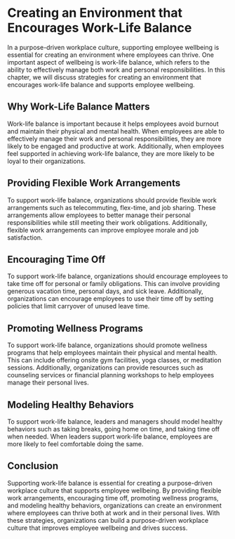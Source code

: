 Creating an Environment that Encourages Work-Life Balance
===================================================================================================

In a purpose-driven workplace culture, supporting employee wellbeing is essential for creating an environment where employees can thrive. One important aspect of wellbeing is work-life balance, which refers to the ability to effectively manage both work and personal responsibilities. In this chapter, we will discuss strategies for creating an environment that encourages work-life balance and supports employee wellbeing.

Why Work-Life Balance Matters
-----------------------------

Work-life balance is important because it helps employees avoid burnout and maintain their physical and mental health. When employees are able to effectively manage their work and personal responsibilities, they are more likely to be engaged and productive at work. Additionally, when employees feel supported in achieving work-life balance, they are more likely to be loyal to their organizations.

Providing Flexible Work Arrangements
------------------------------------

To support work-life balance, organizations should provide flexible work arrangements such as telecommuting, flex-time, and job sharing. These arrangements allow employees to better manage their personal responsibilities while still meeting their work obligations. Additionally, flexible work arrangements can improve employee morale and job satisfaction.

Encouraging Time Off
--------------------

To support work-life balance, organizations should encourage employees to take time off for personal or family obligations. This can involve providing generous vacation time, personal days, and sick leave. Additionally, organizations can encourage employees to use their time off by setting policies that limit carryover of unused leave time.

Promoting Wellness Programs
---------------------------

To support work-life balance, organizations should promote wellness programs that help employees maintain their physical and mental health. This can include offering onsite gym facilities, yoga classes, or meditation sessions. Additionally, organizations can provide resources such as counseling services or financial planning workshops to help employees manage their personal lives.

Modeling Healthy Behaviors
--------------------------

To support work-life balance, leaders and managers should model healthy behaviors such as taking breaks, going home on time, and taking time off when needed. When leaders support work-life balance, employees are more likely to feel comfortable doing the same.

Conclusion
----------

Supporting work-life balance is essential for creating a purpose-driven workplace culture that supports employee wellbeing. By providing flexible work arrangements, encouraging time off, promoting wellness programs, and modeling healthy behaviors, organizations can create an environment where employees can thrive both at work and in their personal lives. With these strategies, organizations can build a purpose-driven workplace culture that improves employee wellbeing and drives success.
